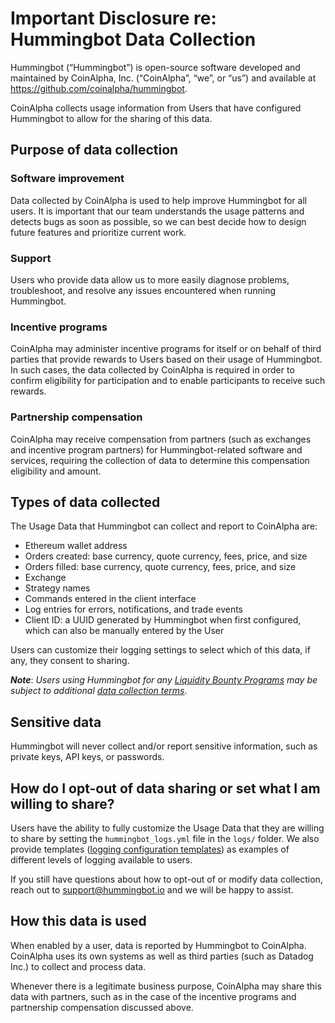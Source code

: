 # Important Disclosure re: Hummingbot Data Collection
 
Hummingbot (“Hummingbot”) is open-source software developed and maintained by CoinAlpha, Inc. (“CoinAlpha”, “we”, or “us”) and available at https://github.com/coinalpha/hummingbot.

CoinAlpha collects usage information from Users that have configured Hummingbot to allow for the sharing of this data.

## Purpose of data collection

### Software improvement

Data collected by CoinAlpha is used to help improve Hummingbot for all users.  It is important that our team understands the usage patterns and detects bugs as soon as possible, so we can best decide how to design future features and prioritize current work.

### Support

Users who provide data allow us to more easily diagnose problems, troubleshoot, and resolve any issues encountered when running Hummingbot.

### Incentive programs

CoinAlpha may administer incentive programs for itself or on behalf of third parties that provide rewards to Users based on their usage of Hummingbot.  In such cases, the data collected by CoinAlpha is required in order to confirm eligibility for participation and to enable participants to receive such rewards.

### Partnership compensation

CoinAlpha may receive compensation from partners (such as exchanges and incentive program partners) for Hummingbot-related software and services, requiring the collection of data to determine this compensation eligibility and amount.

## Types of data collected

The Usage Data that Hummingbot can collect and report to CoinAlpha are:

- Ethereum wallet address
- Orders created: base currency, quote currency, fees, price, and size
- Orders filled: base currency, quote currency, fees, price, and size
- Exchange
- Strategy names
- Commands entered in the client interface
- Log entries for errors, notifications, and trade events
- Client ID: a UUID generated by Hummingbot when first configured, which can also be manually entered by the User

Users can customize their logging settings to select which of this data, if any, they consent to sharing.

***Note***: *Users using Hummingbot for any [Liquidity Bounty Programs](https://hummingbot.io/liquidity-bounties/) may be subject to additional [data collection terms](https://hummingbot.io/liquidity-bounty-policy/).*

## Sensitive data

Hummingbot will never collect and/or report sensitive information, such as private keys, API keys, or passwords.

## How do I opt-out of data sharing or set what I am willing to share?

Users have the ability to fully customize the Usage Data that they are willing to share by setting the `hummingbot_logs.yml` file in the `logs/` folder.  We also provide templates ([logging configuration templates](https://github.com/CoinAlpha/hummingbot/tree/master/hummingbot/templates/log_templates)) as examples of different levels of logging available to users.

If you still have questions about how to opt-out of or modify data collection, reach out to [support@hummingbot.io](mailto:support@hummingbot.io) and we will be happy to assist.

## How this data is used

When enabled by a user, data is reported by Hummingbot to CoinAlpha.  CoinAlpha uses its own systems as well as third parties (such as Datadog Inc.) to collect and process data.

Whenever there is a legitimate business purpose, CoinAlpha may share this data with partners, such as in the case of the incentive programs and partnership compensation discussed above.